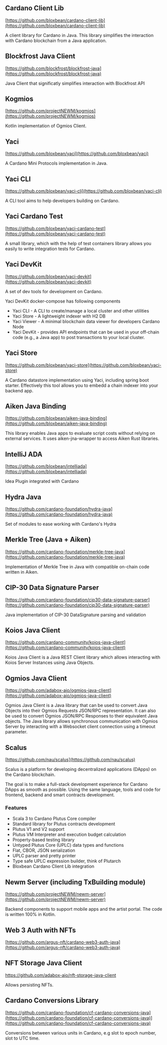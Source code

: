 ## Cardano Client Lib

[https://github.com/bloxbean/cardano-client-lib](https://github.com/bloxbean/cardano-client-lib)

A client library for Cardano in Java. This library simplifies the interaction with Cardano blockchain from a Java application.

## Blockfrost Java Client

[https://github.com/blockfrost/blockfrost-java](https://github.com/blockfrost/blockfrost-java)

Java Client that significatly simplifies interaction with Blockfrost API

## Kogmios

[https://github.com/projectNEWM/kogmios](https://github.com/projectNEWM/kogmios)

Kotlin implementation of Ogmios Client.

## Yaci
[https://github.com/bloxbean/yaci](https://github.com/bloxbean/yaci)

A Cardano Mini Protocols implementation in Java.

## Yaci CLI

[https://github.com/bloxbean/yaci-cli](https://github.com/bloxbean/yaci-cli)

A CLI tool aims to help developers building on Cardano.

## Yaci Cardano Test

[https://github.com/bloxbean/yaci-cardano-test](https://github.com/bloxbean/yaci-cardano-test)

A small library, which with the help of test containers library allows you easily to write integration tests for Cardano.

## Yaci DevKit

[https://github.com/bloxbean/yaci-devkit](https://github.com/bloxbean/yaci-devkit)

A set of dev tools for development on Cardano.

Yaci DevKit docker-compose has following components

- Yaci CLI - A CLI to create/manage a local cluster and other utilities
- Yaci Store - A lightweight indexer with H2 DB
- Yaci Viewer - A minimal blockchain data viewer for developers Cardano Node
- Yaci DevKit - provides API endpoints that can be used in your off-chain code (e.g., a Java app) to post transactions to your local cluster.

## Yaci Store

[https://github.com/bloxbean/yaci-store](https://github.com/bloxbean/yaci-store)

A Cardano datastore implementation using Yaci, including spring boot starter. Effectively this tool allows you to embedd a chain indexer into your backend app.

## Aiken Java Binding

[https://github.com/bloxbean/aiken-java-binding](https://github.com/bloxbean/aiken-java-binding)

This library enables Java apps to evaluate script costs without relying on external services. It uses aiken-jna-wrapper to access Aiken Rust libraries.

## IntelliJ ADA

[https://github.com/bloxbean/intelliada](https://github.com/bloxbean/intelliada)

Idea Plugin integrated with Cardano

## Hydra Java

[https://github.com/cardano-foundation/hydra-java](https://github.com/cardano-foundation/hydra-java)

Set of modules to ease working with Cardano's Hydra

## Merkle Tree (Java + Aiken)

[https://github.com/cardano-foundation/merkle-tree-java](https://github.com/cardano-foundation/merkle-tree-java)

Implementation of Merkle Tree in Java with compatible on-chain code written in Aiken.

## CIP-30 Data Signature Parser

[https://github.com/cardano-foundation/cip30-data-signature-parser](https://github.com/cardano-foundation/cip30-data-signature-parser)

Java implementation of CIP-30 DataSignature parsing and validation

## Koios Java Client

[https://github.com/cardano-community/koios-java-client](https://github.com/cardano-community/koios-java-client)

Koios Java Client is a Java REST Client library which allows interacting with Koios Server Instances using Java Objects.

## Ogmios Java Client

[https://github.com/adabox-aio/ogmios-java-client](https://github.com/adabox-aio/ogmios-java-client)

Ogmios Java Client is a Java library that can be used to convert Java Objects into their Ogmios Requests JSON/RPC representation. It can also be used to convert Ogmios JSON/RPC Responses to their equivalent Java objects.
The Java library allows synchronous communication with Ogmios Server by interacting with a Websocket client connection using a timeout parameter.

## Scalus

[https://github.com/nau/scalus](https://github.com/nau/scalus)

Scalus is a platform for developing decentralized applications (DApps) on the Cardano blockchain.

The goal is to make a full-stack development experience for Cardano DApps as smooth as possible. Using the same language, tools and code for frontend, backend and smart contracts development.

### Features
- Scala 3 to Cardano Plutus Core compiler
- Standard library for Plutus contracts development
- Plutus V1 and V2 support
- Plutus VM Interpreter and execution budget calculation
- Property-based testing library
- Untyped Plutus Core (UPLC) data types and functions
- Flat, CBOR, JSON serialization
- UPLC parser and pretty printer
- Type safe UPLC expression builder, think of Plutarch
- Bloxbean Cardano Client Lib integration

## Newm Server (including TxBuilding module)

[https://github.com/projectNEWM/newm-server](https://github.com/projectNEWM/newm-server)

Backend components to support mobile apps and the artist portal. The code is written 100% in Kotlin.

## Web 3 Auth with NFTs

[https://github.com/argus-nft/cardano-web3-auth-java](https://github.com/argus-nft/cardano-web3-auth-java)

## NFT Storage Java Client

[https://github.com/adabox-aio/nft-storage-java-client ](https://github.com/adabox-aio/nft-storage-java-client)

Allows persisting NFTs.

## Cardano Conversions Library
[https://github.com/cardano-foundation/cf-cardano-conversions-java](https://github.com/cardano-foundation/cf-cardano-conversions-java)](https://github.com/cardano-foundation/cf-cardano-conversions-java)

Conversions between various units in Cardano, e.g slot to epoch number, slot to UTC time.
